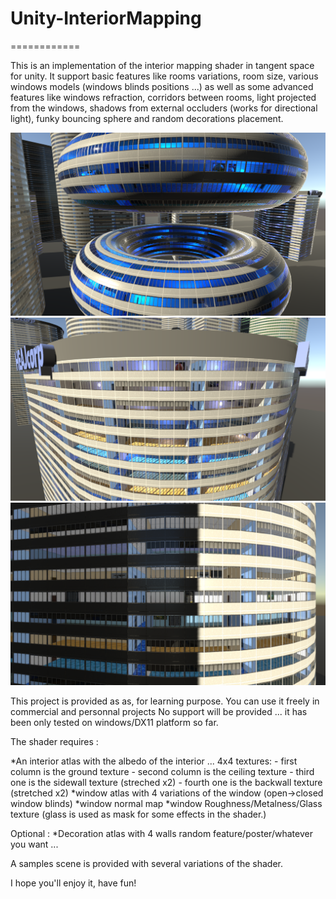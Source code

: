 # Unity-InteriorMapping
============

This is an implementation of the interior mapping shader in tangent space for unity. It support basic features like rooms variations, room size, various windows models (windows blinds positions ...) as well as some advanced features like windows refraction, corridors between rooms, light projected from the windows, shadows from external occluders (works for directional light), funky bouncing sphere and random decorations placement. 

![alt text](Doc/InteriorMapping01.PNG)  
![alt text](Doc/InteriorMapping02.PNG)  
![alt text](Doc/InteriorMapping03.PNG)  

This project is provided as as, for learning purpose.
You can use it freely in commercial and personnal projects
No support will be provided ... it has been only tested on windows/DX11 platform so far.

The shader requires :

*An interior atlas with the albedo of the interior ... 4x4 textures:
	- first column is the ground texture
	- second column is the ceiling texture
	- third one is the sidewall texture (streched x2)
	- fourth one is the backwall texture (stretched x2)
*window atlas with 4 variations of the window (open->closed window blinds)
*window normal map
*window Roughness/Metalness/Glass texture (glass is used as mask for some effects in the shader.)

Optional :
*Decoration atlas with 4 walls random feature/poster/whatever you want ... 

A samples scene is provided with several variations of the shader.

I hope you'll enjoy it, have fun!
